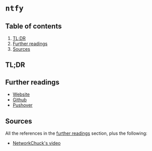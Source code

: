# `ntfy`

## Table of contents <!-- omit in toc -->

1. [TL;DR](#tldr)
1. [Further readings](#further-readings)
1. [Sources](#sources)

## TL;DR

## Further readings

- [Website]
- [Github]
- [Pushover]

## Sources

All the references in the [further readings] section, plus the following:

- [NetworkChuck's video]

<!--
  References
  -->

<!-- Upstream -->
[github]: https://github.com/binwiederhier/ntfy
[website]: https://ntfy.sh/

<!-- In-article sections -->
[further readings]: #further-readings

<!-- Knowledge base -->
<!-- Files -->
<!-- Others -->
[networkchuck's video]: https://www.youtube.com/watch?v=poDIT2ruQ9M
[pushover]: https://pushover.net/
